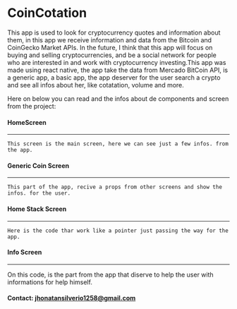# CoinCotation

This app is used to look for cryptocurrency quotes and information about them, in this app we receive information and data from the Bitcoin and CoinGecko Market APIs.
In the future, I think that this app will focus on buying and selling cryptocurrencies, and be a social network for people who are interested in and work with cryptocurrency investing.This app was made using react native, the app take the data from Mercado BitCoin API, is a generic app, a basic app, the app deserver for the user search a crypto and see all infos about her, like cotatation, volume and more.

Here on below you can read and the infos about de components and screen from the project:

#### HomeScreen

---

    This screen is the main screen, here we can see just a few infos. from the app.

#### Generic Coin Screen

---

    This part of the app, recive a props from other screens and show the infos. for the user.

#### Home Stack Screen

---

    Here is the code thar work like a pointer just passing the way for the app.

#### Info Screen

---

   On this code, is the part from the app that diserve to help the user with informations for help himself.


#### Contact: [jhonatansilverio1258@gmail.com]()
